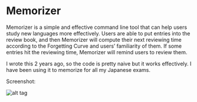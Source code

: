 Memorizer
=========

Memorizer is a simple and effective command line tool that can help users study new languages more effectively. Users are able to put   entries into the review book, and then Memorizer will compute their next reviewing time according to the   Forgetting Curve and users’ familiarity of them. If some entries hit the reviewing time, Memorizer will   remind users to review them.

I wrote this 2 years ago, so the code is pretty naive but it works effectively. I have been using it to memorize for all my Japanese exams.

Screenshot:

![alt tag](https://raw.github.com/yuduozhang/Memorizer/master/screenshot.png)
